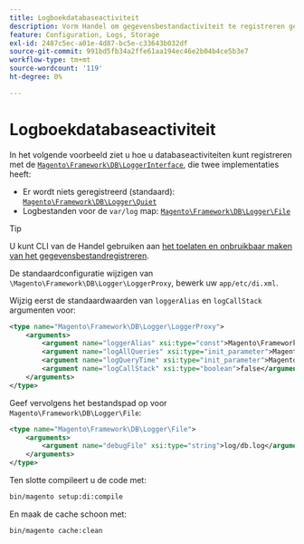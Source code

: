 ```yaml
---
title: Logboekdatabaseactiviteit
description: Vorm Handel om gegevensbestandactiviteit te registreren gebruikend de interface van de Registrator.
feature: Configuration, Logs, Storage
exl-id: 2487c5ec-a01e-4d87-bc5e-c33643b032df
source-git-commit: 991bd5fb34a2ffe61aa194ec46e2b04b4ce5b3e7
workflow-type: tm+mt
source-wordcount: '119'
ht-degree: 0%

---
```


# Logboekdatabaseactiviteit

In het volgende voorbeeld ziet u hoe u databaseactiviteiten kunt registreren met de [`Magento\Framework\DB\LoggerInterface`][interface], die twee implementaties heeft:

- Er wordt niets geregistreerd (standaard): [`Magento\Framework\DB\Logger\Quiet`][quiet]
- Logbestanden voor de `var/log` map: [`Magento\Framework\DB\Logger\File`][file]

>[!TIP]
>
>U kunt CLI van de Handel gebruiken aan [het toelaten en onbruikbaar maken van het gegevensbestandregistreren](../cli/enable-logging.md#database-logging).

De standaardconfiguratie wijzigen van `\Magento\Framework\DB\Logger\LoggerProxy`, bewerk uw `app/etc/di.xml`.

Wijzig eerst de standaardwaarden van `loggerAlias` en `logCallStack` argumenten voor:

```xml
<type name="Magento\Framework\DB\Logger\LoggerProxy">
    <arguments>
        <argument name="loggerAlias" xsi:type="const">Magento\Framework\DB\Logger\LoggerProxy::LOGGER_ALIAS_FILE</argument>
        <argument name="logAllQueries" xsi:type="init_parameter">Magento\Framework\Config\ConfigOptionsListConstants::CONFIG_PATH_DB_LOGGER_LOG_EVERYTHING</argument>
        <argument name="logQueryTime" xsi:type="init_parameter">Magento\Framework\Config\ConfigOptionsListConstants::CONFIG_PATH_DB_LOGGER_QUERY_TIME_THRESHOLD</argument>
        <argument name="logCallStack" xsi:type="boolean">false</argument>
    </arguments>
</type>
```

Geef vervolgens het bestandspad op voor `Magento\Framework\DB\Logger\File`:

```xml
<type name="Magento\Framework\DB\Logger\File">
    <arguments>
        <argument name="debugFile" xsi:type="string">log/db.log</argument>
    </arguments>
</type>
```

Ten slotte compileert u de code met:

```bash
bin/magento setup:di:compile
```

En maak de cache schoon met:

```bash
bin/magento cache:clean
```

<!-- link definitions -->

[file]: https://github.com/magento/magento2/blob/2.4/lib/internal/Magento/Framework/DB/Logger/File.php
[interface]: https://github.com/magento/magento2/blob/2.4/lib/internal/Magento/Framework/DB/LoggerInterface.php
[quiet]: https://github.com/magento/magento2/blob/2.4/lib/internal/Magento/Framework/DB/Logger/Quiet.php

